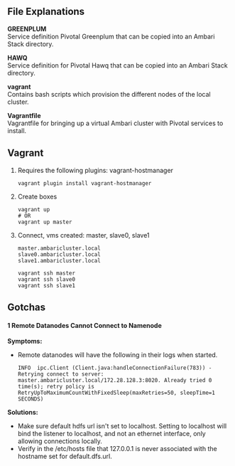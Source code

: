 File Explanations
-----------------
__GREENPLUM__  
Service definition Pivotal Greenplum that can be copied into an Ambari Stack directory.

__HAWQ__  
Service definition for Pivotal Hawq that can be copied into an Ambari Stack directory.

__vagrant__  
Contains bash scripts which provision the different nodes of the local cluster.

__Vagrantfile__  
Vagrantfile for bringing up a virtual Ambari cluster with Pivotal services to install.

Vagrant
-------

1. Requires the following plugins: vagrant-hostmanager

    ```
    vagrant plugin install vagrant-hostmanager
    ```

2. Create boxes

    ```
    vagrant up
    # OR
    vagrant up master
    ```

3. Connect, vms created: master, slave0, slave1
    
    ```
    master.ambaricluster.local
    slave0.ambaricluster.local
    slave1.ambaricluster.local

    vagrant ssh master
    vagrant ssh slave0
    vagrant ssh slave1
    ```


Gotchas
-------

#### 1  Remote Datanodes Cannot Connect to Namenode

__Symptoms:__
 - Remote datanodes will have the following in their logs when started.  

   ```
   INFO  ipc.Client (Client.java:handleConnectionFailure(783)) - Retrying connect to server: master.ambaricluster.local/172.28.128.3:8020. Already tried 0 time(s); retry policy is RetryUpToMaximumCountWithFixedSleep(maxRetries=50, sleepTime=1 SECONDS)
   ```

__Solutions:__
 - Make sure default hdfs url isn't set to localhost.  Setting to localhost will bind the listener to localhost, and not an ethernet interface, only allowing connections locally.
 - Verify in the /etc/hosts file that 127.0.0.1 is never associated with the hostname set for default.dfs.url.